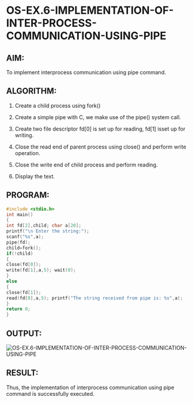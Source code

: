 # OS-EX.6-IMPLEMENTATION-OF-INTER-PROCESS-COMMUNICATION-USING-PIPE

## AIM:
To implement interprocess communication using pipe command.

## ALGORITHM:
1. Create a child process using fork()

2. Create a simple pipe with C, we make use of the pipe() system call.

3. Create two file descriptor fd[0] is set up for reading, fd[1] isset up for writing.

4. Close the read end of parent process using close() and perform write operation.

5. Close the write end of child process and perform reading.

6. Display the text.


## PROGRAM:
```c
#include <stdio.h>
int main()
{
int fd[2],child; char a[20];
printf("\n Enter the string:");
scanf("%s",a);
pipe(fd);
child=fork();
if(!child)
{
close(fd[0]);
write(fd[1],a,5); wait(0);
}
else
{
close(fd[1]);
read(fd[0],a,5); printf("The string received from pipe is: %s",a);
}
return 0;
}
```
## OUTPUT:
![OS-EX.6-IMPLEMENTATION-OF-INTER-PROCESS-COMMUNICATION-USING-PIPE](os6.png)

## RESULT:
Thus, the implementation of interprocess communication using pipe command is successfully executed.
